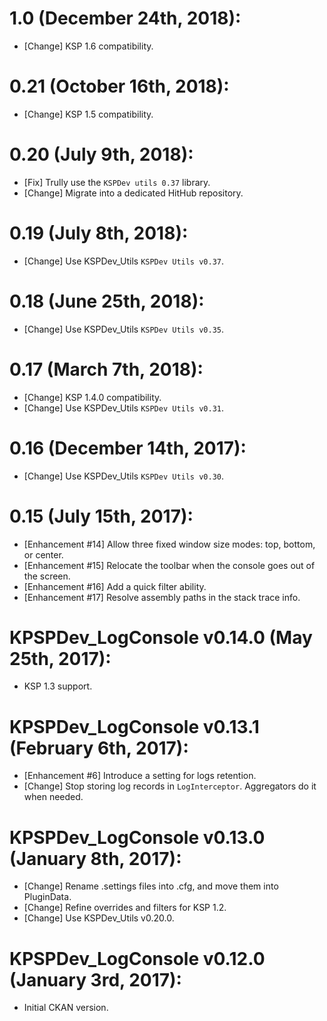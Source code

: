 # 1.0 (December 24th, 2018):
* [Change] KSP 1.6 compatibility.

# 0.21 (October 16th, 2018):
* [Change] KSP 1.5 compatibility.

# 0.20 (July 9th, 2018):
* [Fix] Trully use the `KSPDev utils 0.37` library.
* [Change] Migrate into a dedicated HitHub repository.

# 0.19 (July 8th, 2018):
* [Change] Use KSPDev_Utils `KSPDev Utils v0.37`.

# 0.18 (June 25th, 2018):
* [Change] Use KSPDev_Utils `KSPDev Utils v0.35`.

# 0.17 (March 7th, 2018):
* [Change] KSP 1.4.0 compatibility.
* [Change] Use KSPDev_Utils `KSPDev Utils v0.31`.

# 0.16 (December 14th, 2017):
* [Change] Use KSPDev_Utils `KSPDev Utils v0.30`.

# 0.15 (July 15th, 2017):
* [Enhancement #14] Allow three fixed window size modes: top, bottom, or center.
* [Enhancement #15] Relocate the toolbar when the console goes out of the screen.
* [Enhancement #16] Add a quick filter ability.
* [Enhancement #17] Resolve assembly paths in the stack trace info.

# KPSPDev_LogConsole v0.14.0 (May 25th, 2017):
* KSP 1.3 support.

# KPSPDev_LogConsole v0.13.1 (February 6th, 2017):
* [Enhancement #6] Introduce a setting for logs retention.
* [Change] Stop storing log records in `LogInterceptor`. Aggregators do it when needed.

# KPSPDev_LogConsole v0.13.0 (January 8th, 2017):
* [Change] Rename .settings files into .cfg, and move them into PluginData.
* [Change] Refine overrides and filters for KSP 1.2.
* [Change] Use KSPDev_Utils v0.20.0.

# KPSPDev_LogConsole v0.12.0 (January 3rd, 2017):
* Initial CKAN version.
